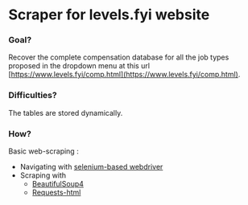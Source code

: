 # Scraper for levels.fyi website

### Goal?

Recover the complete compensation database for all the job types proposed in the dropdown menu at this url [https://www.levels.fyi/comp.html](https://www.levels.fyi/comp.html).


### Difficulties?

The tables are stored dynamically.

### How?

Basic web-scraping : 

* Navigating with [selenium-based webdriver](https://en.wikipedia.org/wiki/Selenium_(software))
* Scraping with 
    * [BeautifulSoup4](https://en.wikipedia.org/wiki/Beautiful_Soup_\(HTML_parser\))
    * [Requests-html](https://docs.python-requests.org/projects/requests-html/en/latest/)
